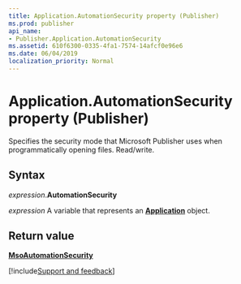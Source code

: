 ```yaml
---
title: Application.AutomationSecurity property (Publisher)
ms.prod: publisher
api_name:
- Publisher.Application.AutomationSecurity
ms.assetid: 610f6300-0335-4fa1-7574-14afcf0e96e6
ms.date: 06/04/2019
localization_priority: Normal
---
```



# Application.AutomationSecurity property (Publisher)

Specifies the security mode that Microsoft Publisher uses when programmatically opening files. Read/write.


## Syntax

_expression_.**AutomationSecurity**

_expression_ A variable that represents an **[Application](Publisher.Application.md)** object.


## Return value

**[MsoAutomationSecurity](office.msoautomationsecurity.md)**




[!include[Support and feedback](~/includes/feedback-boilerplate.md)]